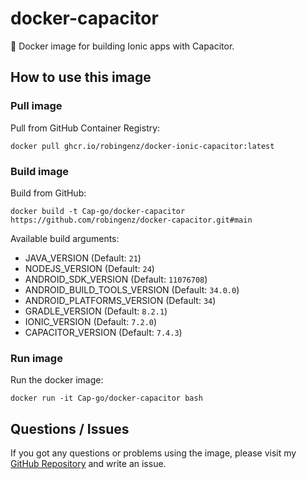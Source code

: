 # docker-capacitor

🐳 Docker image for building Ionic apps with Capacitor. 

## How to use this image

### Pull image

Pull from GitHub Container Registry:  

```
docker pull ghcr.io/robingenz/docker-ionic-capacitor:latest
```

### Build image

Build from GitHub:  

```
docker build -t Cap-go/docker-capacitor https://github.com/robingenz/docker-capacitor.git#main
```

Available build arguments:  

- JAVA_VERSION (Default: `21`)
- NODEJS_VERSION (Default: `24`)
- ANDROID_SDK_VERSION (Default: `11076708`)
- ANDROID_BUILD_TOOLS_VERSION (Default: `34.0.0`)
- ANDROID_PLATFORMS_VERSION (Default: `34`)
- GRADLE_VERSION (Default: `8.2.1`)
- IONIC_VERSION (Default: `7.2.0`)
- CAPACITOR_VERSION (Default: `7.4.3`)

### Run image

Run the docker image:  

```
docker run -it Cap-go/docker-capacitor bash
```

## Questions / Issues

If you got any questions or problems using the image, please visit my [GitHub Repository](https://github.com/Cap-go/docker-capacitor) and write an issue.
